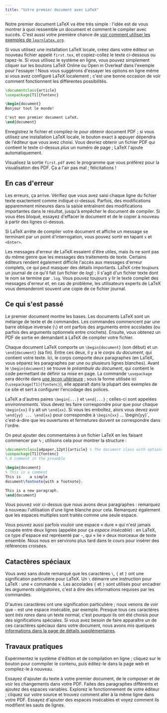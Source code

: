 ```yaml
---
title: "Votre premier document avec LaTeX"
---
```


Notre premier document LaTeX va être très simple : l'idée est de vous montrer à quoi ressemble un document et comment le compiler avec succès. C'est aussi votre première chance de [voir comment utiliser les exemples de `learnlatex.org`](aide).

Si vous utilisez une installation LaTeX locale, créez dans votre éditeur un nouveau fichier appelé `first.tex`, et copiez-collez le texte ci-dessous ou tapez-le. Si vous utilisez le système en ligne, vous pouvez simplement cliquer sur les boutons LaTeX Online ou Open in Overleaf dans l'exemple pour l'essayer ! Nous vous suggérons d'essayer les options en ligne même si vous avez configuré LaTeX localement ; c'est une bonne occasion de voir comment fonctionnent les différentes possibilités.
```latex
\documentclass{article}
\usepackage[T1]{fontenc}

\begin{document}
Bonjour tout le monde!

C'est mon premier document LaTeX.
\end{document}
```
Enregistrez le fichier et compilez-le pour obtenir document PDF ; si vous utilisez une installation LaTeX locale, le bouton exact à appuyer dépendra de l'éditeur que vous avez choisi. Vous devriez obtenir un fichier PDF qui contient le texte ci-dessus _plus_ un numéro de page ; LaTeX l'ajoute automatiquement.

Visualisez la sortie `first.pdf` avec le programme que vous préférez pour la visualisation des PDF. Ça a l'air pas mal ; félicitations !


## En cas d'erreur

Les erreurs, ça arrive. Vérifiez que vous avez saisi chaque ligne du fichier texte exactement comme indiqué ci-dessus. Parfois, des modifications apparemment mineures dans la saisie entraînent des modifications importantes dans le résultat, jusqu'à empêcher le document de compiler. Si vous êtes bloqué, essayez d'effacer le document et de le copier à nouveau à partir des lignes ci-dessus.

Si LaTeX arrête de compiler votre document et affiche un message se terminant par un point d'interrogation, vous pouvez sortir en tapant `x` et `<Enter>`.

Les messages d'erreur de LaTeX essaient d'être utiles, mais ils ne sont pas du même genre que les messages des traitements de texte. Certains éditeurs rendent également difficile l'accès aux messages d'erreur complets, ce qui peut masquer des détails importants. LaTeX crée toujours un journal de ce qu'il fait (un fichier de _log_) ; il s'agit d'un fichier texte dont le nom se termine par `.log`. Vous pouvez toujours y lir le texte complet des messages d'erreur et, en cas de problème, les utilisateurs experts de LaTeX vous demanderont souvent une copie de ce fichier journal.


## Ce qui s'est passé

Le premier document montre les bases. Les documents LaTeX sont un mélange de texte et de commandes. Les commandes commencent par une barre oblique inversée (``\``) et ont parfois des arguments entre accolades (ou parfois des arguments optionnels entre crochets). Ensuite, vous obtenez un PDF de sortie en demandant à LaTeX de compiler votre fichier.

Chaque document LaTeX comporte un `\begin{document}` (son début) et un `\end{document}` (sa fin). Entre ces deux, il y a le *corps du document*, qui contient votre texte. Ici, le corps comporte deux paragraphes (en LaTeX, vous séparez les paragraphes par une ou plusieurs lignes blanches). Avant le `\begin{document}` se trouve le *préambule du document*, qui contient le code permettant de définir sa mise en page. La commande `\usepackage` sera décrite dans [une leçon ultérieure](lesson-06) ; sous la forme utilisée ici (`\usepackage[T1]{fontenc}`), elle apparaît dans la plupart des exemples de ce site et sert à configurer l'encodage des polices.

LaTeX a d'autres paires `\begin{...}` et `\end{...}` ; celles-ci sont appelées *environnements*. Vous devez les faire correspondre pour que pour chaque `\begin{xx}` il y ait un `\end{xx}`. Si vous les emboîtez, alors vous devez avoir `\end{yy} ... \end{xx}` pour correspondre à `\begin{xx}` ... \begin{yy}`, c'est-à-dire que les ouvertures et fermetures doivent se correspondre dans l'ordre.

On peut ajouter des commentaires à un fichier LaTeX en les faisant commencer par `%` ; utilisons cela pour montrer la structure :
```latex
\documentclass[a4paper,12pt]{article} % The document class with options
\usepackage[T1]{fontenc}
% A comment in the preamble

\begin{document}
% This is a comment
This is    a simple
document\footnote{with a footnote}.

This is a new paragraph.
\end{document}
```
Vous pouvez voir ci-dessus que nous avons deux paragraphes : remarquez à nouveau l'utilisation d'une ligne blanche pour cela. Remarquez également que les espaces multiples sont traités comme une seule espace.

Vous pouvez aussi parfois vouloir une espace « dure » qui n'est jamais coupée entre deux lignes (appelée pour ça _espace insécable_) : en LaTeX, ce type d'espace est représenté par `~`, qui « lie » deux morceaux de texte ensemble. Nous nous en servirons plus tard dans le cours pour insérer des références croisées.


## Catactères spéciaux

Vous avez sans doute remarqué que les caractères ``\``, `{` et `}` ont une signification particulière pour LaTeX. Un ``\`` démarre une instruction pour LaTeX : une « commande ». Les accolades `{` et `}` sont utilisés pour encadrer les _arguments obligatoires_, c'est à dire des informations requises par les commandes.

D'autres caractères ont une signification particulière ; nous venons de voir que `~` est une espace insécable, par exemple. Presque tous ces caractères sont _très rares_ dans un texte normal, c'est pourquoi ils ont été choisis pour des significations spéciales. Si vous avez besoin de faire apparaître un de ces caractères spéciaux dans votre document, nous avons mis quelques [informations dans la page de détails supplémentaires](more-03).


## Travaux pratiques

Expérimentez le système d'édition et de compilation en ligne ; cliquez sur le bouton pour commpiler le contenu, puis éditez-le dans la page web et compilez-le à nouveau.

Essayez d'ajouter du texte à votre premier document, de le composer et de voir les changements dans votre PDF. Faites des paragraphes différents et ajoutez des espaces variables. Explorez le fonctionnement de votre éditeur ; cliquez sur votre source et trouvez comment aller à la même ligne dans votre PDF. Essayez d'ajouter des espaces insécables et voyez comment ils modifient les sauts de lignes.
